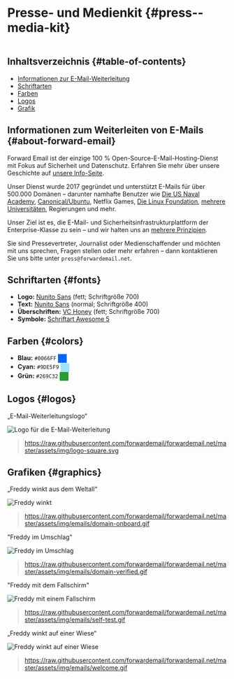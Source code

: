# Presse- und Medienkit {#press--media-kit}

<img loading="lazy" src="/img/articles/press.webp" alt="" class="rounded-lg" />

## Inhaltsverzeichnis {#table-of-contents}

* [Informationen zur E-Mail-Weiterleitung](#about-forward-email)
* [Schriftarten](#fonts)
* [Farben](#colors)
* [Logos](#logos)
* [Grafik](#graphics)

## Informationen zum Weiterleiten von E-Mails {#about-forward-email}

Forward Email ist der einzige 100 % Open-Source-E-Mail-Hosting-Dienst mit Fokus auf Sicherheit und Datenschutz. Erfahren Sie mehr über unsere Geschichte auf [unsere Info-Seite](/about).

Unser Dienst wurde 2017 gegründet und unterstützt E-Mails für über 500.000 Domänen – darunter namhafte Benutzer wie [Die US Naval Academy](/blog/docs/federal-government-email-service-section-889-compliant), [Canonical/Ubuntu](/blog/docs/canonical-ubuntu-email-enterprise-case-study), Netflix Games, [Die Linux Foundation](/blog/docs/linux-foundation-email-enterprise-case-study), [mehrere Universitäten](/blog/docs/alumni-email-forwarding-university-case-study), Regierungen und mehr.

Unser Ziel ist es, die E-Mail- und Sicherheitsinfrastrukturplattform der Enterprise-Klasse zu sein – und wir halten uns an [mehrere Prinzipien](https://forwardemail.net/blog/docs/best-quantum-safe-encrypted-email-service#principles).

Sie sind Pressevertreter, Journalist oder Medienschaffender und möchten mit uns sprechen, Fragen stellen oder mehr erfahren – dann kontaktieren Sie uns bitte unter `press@forwardemail.net`.

## Schriftarten {#fonts}

* **Logo:** [Nunito Sans](https://fonts.google.com/specimen/Nunito+Sans) (fett; Schriftgröße 700)
* **Text:** [Nunito Sans](https://fonts.google.com/specimen/Nunito+Sans) (normal; Schriftgröße 400)
* **Überschriften:** [VC Honey](https://verycoolstudio.com/typefaces/honey) (fett; Schriftgröße 700)
* **Symbole:** [Schriftart Awesome 5](https://fontawesome.com/)

## Farben {#colors}

* **Blau:** `#0066FF` <span style="vertical-align:middle;display:inline-block;padding:10px;background:#0066FF;"></span>
* **Cyan:** `#9DE5F9` <span style="vertical-align:middle;display:inline-block;padding:10px;background:#9DE5F9;"></span>
* **Grün:** `#269C32` <span style="vertical-align:middle;display:inline-block;padding:10px;background:#269C32;"></span>

## Logos {#logos}

„E-Mail-Weiterleitungslogo“

![Logo für die E-Mail-Weiterleitung](https://raw.githubusercontent.com/forwardemail/forwardemail.net/master/assets/img/logo-square.svg)

> <https://raw.githubusercontent.com/forwardemail/forwardemail.net/master/assets/img/logo-square.svg>

## Grafiken {#graphics}

„Freddy winkt aus dem Weltall“

![Freddy winkt](https://raw.githubusercontent.com/forwardemail/forwardemail.net/master/assets/img/emails/domain-onboard.gif)

> <https://raw.githubusercontent.com/forwardemail/forwardemail.net/master/assets/img/emails/domain-onboard.gif>

"Freddy im Umschlag"

![Freddy im Umschlag](https://raw.githubusercontent.com/forwardemail/forwardemail.net/master/assets/img/emails/domain-verified.gif)

> <https://raw.githubusercontent.com/forwardemail/forwardemail.net/master/assets/img/emails/domain-verified.gif>

"Freddy mit dem Fallschirm"

![Freddy mit einem Fallschirm](https://raw.githubusercontent.com/forwardemail/forwardemail.net/master/assets/img/emails/self-test.gif)

> <https://raw.githubusercontent.com/forwardemail/forwardemail.net/master/assets/img/emails/self-test.gif>

„Freddy winkt auf einer Wiese“

![Freddy winkt auf einer Wiese](https://raw.githubusercontent.com/forwardemail/forwardemail.net/master/assets/img/emails/welcome.gif)

> <https://raw.githubusercontent.com/forwardemail/forwardemail.net/master/assets/img/emails/welcome.gif>